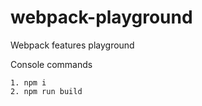 # webpack-playground
Webpack features playground

Console commands
````
1. npm i
2. npm run build
````
